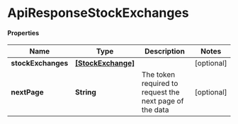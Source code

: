 # ApiResponseStockExchanges

#### Properties
Name | Type | Description | Notes
------------ | ------------- | ------------- | -------------
**stockExchanges** | [**[StockExchange]**](StockExchange.md) |  | [optional] 
**nextPage** | **String** | The token required to request the next page of the data | [optional] 



